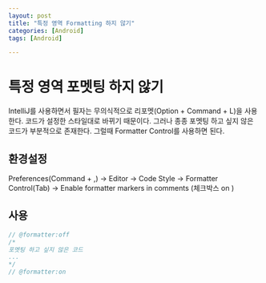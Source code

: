 ```yaml
---
layout: post
title: "특정 영역 Formatting 하지 않기"
categories: [Android]
tags: [Android]

---
```


# 특정 영역 포멧팅 하지 않기

IntelliJ를 사용하면서 필자는 무의식적으로 리포멧(Option + Command + L)을 사용한다. 코드가 설정한 스타일대로 바뀌기 때문이다. 그러나 종종 포멧팅 하고 싶지 않은 코드가 부분적으로 존재한다. 그럴때 Formatter Control를 사용하면 된다.

## 환경설정

Preferences(Command + ,)  -> Editor -> Code Style -> Formatter Control(Tab) -> Enable formatter markers in comments (체크박스 on )

## 사용

```kotlin
// @formatter:off
/*
포멧팅 하고 싶지 않은 코드
...
*/
// @formatter:on
```